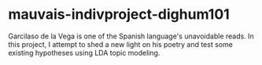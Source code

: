 # mauvais-indivproject-dighum101
Garcilaso de la Vega is one of the Spanish language's unavoidable reads. In this project, I attempt to shed a new light on his poetry and test some existing hypotheses using LDA topic modeling.

